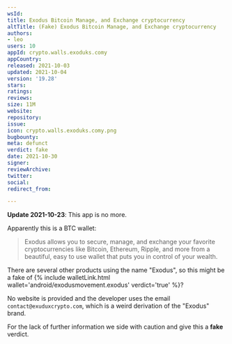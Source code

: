 ```yaml
---
wsId: 
title: Exodus Bitcoin Manage, and Exchange cryptocurrency
altTitle: (Fake) Exodus Bitcoin Manage, and Exchange cryptocurrency
authors:
- leo
users: 10
appId: crypto.walls.exoduks.comy
appCountry: 
released: 2021-10-03
updated: 2021-10-04
version: '19.28'
stars: 
ratings: 
reviews: 
size: 11M
website: 
repository: 
issue: 
icon: crypto.walls.exoduks.comy.png
bugbounty: 
meta: defunct
verdict: fake
date: 2021-10-30
signer: 
reviewArchive: 
twitter: 
social: 
redirect_from: 

---
```


**Update 2021-10-23**: This app is no more.

Apparently this is a BTC wallet:

> Exodus allows you to secure, manage, and exchange your favorite
  cryptocurrencies like Bitcoin, Ethereum, Ripple, and more from a beautiful,
  easy to use wallet that puts you in control of your wealth.

There are several other products using the name "Exodus", so this might be a
fake of
{% include walletLink.html wallet='android/exodusmovement.exodus' verdict='true' %}?

No website is provided and the developer uses the email
`contact@exuduxcrypto.com`, which is a weird derivation of the "Exodus" brand.

For the lack of further information we side with caution and give this a
**fake** verdict.

